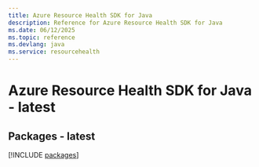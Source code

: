 ```yaml
---
title: Azure Resource Health SDK for Java
description: Reference for Azure Resource Health SDK for Java
ms.date: 06/12/2025
ms.topic: reference
ms.devlang: java
ms.service: resourcehealth
---
```

# Azure Resource Health SDK for Java - latest
## Packages - latest
[!INCLUDE [packages](resource-health-index.md)]